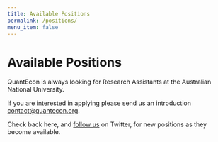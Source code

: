 ```yaml
---
title: Available Positions
permalink: /positions/
menu_item: false
---
```

# Available Positions

QuantEcon is always looking for Research Assistants at the Australian National University.

If you are interested in applying please send us an introduction [contact@quantecon.org](mailto:contact@quantecon.org).

Check back here, and [follow us](https://twitter.com/quantecon) on Twitter, for new positions as they become available.
